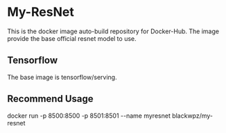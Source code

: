 # My-ResNet
This is the docker image auto-build repository for Docker-Hub.
The image provide the base official resnet model to use.

## Tensorflow
The base image is tensorflow/serving.

##  Recommend Usage
docker run -p 8500:8500 -p 8501:8501 --name myresnet blackwpz/my-resnet
